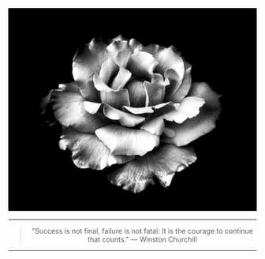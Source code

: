 <div align="center">

  <img src="20200303_143334.jpg" width=600>

  <hr>
  
  > "Success is not final, failure is not fatal: It is the courage to continue that counts." — Winston Churchill

  <hr>

</div>
